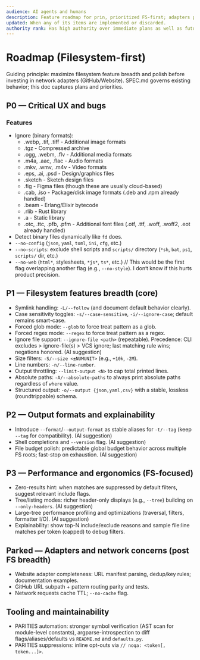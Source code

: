 ```yaml
---
audience: AI agents and humans
description: Feature roadmap for prin, prioritized FS-first; adapters parked for later. Presents what WILL BE (planned features and priorities), whether immediate or long-term.
updated: When any of its items are implemented or discarded.
authority rank: Has high authority over immediate plans as well as future plans. All features start here.
---
```


# Roadmap (Filesystem-first)

Guiding principle: maximize filesystem feature breadth and polish before investing in network adapters (GitHub/Website). SPEC.md governs existing behavior; this doc captures plans and priorities.

## P0 — Critical UX and bugs

### Features
- Ignore (binary formats):
  * .webp, .tif, .tiff - Additional image formats
  * .tgz - Compressed archive
  * .ogg, .webm, .flv - Additional media formats
  * .m4a, .aac, .flac - Audio formats
  * .mkv, .wmv, .m4v - Video formats
  * .eps, .ai, .psd - Design/graphics files
  * .sketch - Sketch design files
  * .fig - Figma files (though these are usually cloud-based)
  * .cab, .iso - Package/disk image formats (.deb and .rpm already handled)
  * .beam - Erlang/Elixir bytecode
  * .rlib - Rust library
  * .a - Static library
  * .otc, .ttc, .pfb, .pfm - Additional font files (.otf, .ttf, .woff, .woff2, .eot already handled)
- Detect binary files dynamically like `fd` does.
- `--no-config` (`json`, `yaml`, `toml`, `ini`, `cfg`, etc.)
- `--no-scripts`: exclude shell scripts and `scripts/` directory (`*sh`, `bat`, `ps1`, `scripts/` dir, etc.)
- `--no-web` (`html*`, stylesheets, `*js*`, `ts*`, etc.)  // This would be the first flag overlapping another flag (e.g., `--no-style`). I don‘t know if this hurts product precision.

## P1 — Filesystem features breadth (core)

- Symlink handling: `-L/--follow` (and document default behavior clearly).
- Case sensitivity toggles: `-s/--case-sensitive`, `-i/--ignore-case`; default remains smart-case.
- Forced glob mode: `--glob` to force treat pattern as a glob.
- Forced regex mode: `--regex` to force treat pattern as a regex.
- Ignore file support: `--ignore-file <path>` (repeatable). Precedence: CLI excludes > ignore-file(s) > VCS ignore; last matching rule wins; negations honored. (AI suggestion)
- Size filters: `-S/--size <±NUMUNIT>` (e.g., `+10k`, `-2M`).
- Line numbers: `-n/--line-number`.
- Output throttling: `--limit-output <N>` to cap total printed lines.
- Absolute paths: `-A/--absolute-paths` to always print absolute paths regardless of `where` value.
- Structured output: `-o/--output {json,yaml,csv}` with a stable, lossless (roundtrippable) schema.

## P2 — Output formats and explainability

- Introduce `--format`/`--output-format` as stable aliases for `-t/--tag` (keep `--tag` for compatibility). (AI suggestion)
- Shell completions and `--version` flag. (AI suggestion)
- File budget polish: predictable global budget behavior across multiple FS roots; fast-stop on exhaustion. (AI suggestion)

## P3 — Performance and ergonomics (FS-focused)

- Zero-results hint: when matches are suppressed by default filters, suggest relevant include flags.
- Tree/listing modes: richer header-only displays (e.g., `--tree`) building on `--only-headers`. (AI suggestion)
- Large-tree performance profiling and optimizations (traversal, filters, formatter I/O). (AI suggestion)
- Explainability: show top-N include/exclude reasons and sample file:line matches per token (capped) to debug filters.

## Parked — Adapters and network concerns (post FS breadth)

- Website adapter completeness: URL manifest parsing, dedup/key rules; documentation examples.
- GitHub URL subpath + pattern routing parity and tests.
- Network requests cache TTL; `--no-cache` flag.

## Tooling and maintainability

- PARITIES automation: stronger symbol verification (AST scan for module-level constants), argparse-introspection to diff flags/aliases/defaults vs `README.md` and `defaults.py`.
- PARITIES suppressions: inline opt-outs via `// noqa: <token[, token...]>`.
